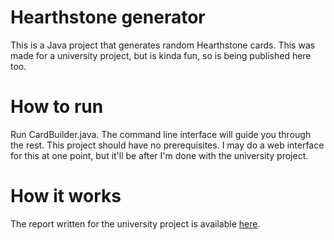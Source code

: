 # Hearthstone generator
This is a Java project that generates random Hearthstone cards. This was made for a university project, but is kinda fun, so is being published here too.

# How to run
Run CardBuilder.java. The command line interface will guide you through the rest. This project should have no prerequisites.
I may do a web interface for this at one point, but it'll be after I'm done with the university project.

# How it works
The report written for the university project is available [here](https://docs.google.com/document/d/1DtcC83qUC942zmqDzuqnyNP3iK05cOTc_d87OjKi9PY/edit?usp=sharing).
